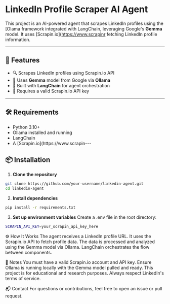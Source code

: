 # LinkedIn Profile Scraper AI Agent

This project is an AI-powered agent that scrapes LinkedIn profiles using the [Olama framework integrated with LangChain, leveraging Google's **Gemma** model. It uses [Scrapin.io](https://www.scrapinr fetching LinkedIn profile information.

---

## 🚀 Features

- 🔍 Scrapes LinkedIn profiles using Scrapin.io API
- 🧠 Uses **Gemma** model from Google via **Ollama**
- 🔗 Built with **LangChain** for agent orchestration
- 🔐 Requires a valid Scrapin.io API key

---

## 🛠️ Requirements

- Python 3.10+
- Ollama installed and running
- LangChain
- A [Scrapin.io](https://www.scrapin---

## 📦 Installation
1. **Clone the repository**

```bash
git clone https://github.com/your-username/linkedin-agent.git
cd linkedin-agent
```

2. **Install dependencies**

```bash
pip install -r requirements.txt
```
3. **Set up environment variables**
Create a .env file in the root directory:

```bash
SCRAPIN_API_KEY=your_scrapin_api_key_here
```

⚙️ How It Works
The agent receives a LinkedIn profile URL.
It uses the Scrapin.io API to fetch profile data.
The data is processed and analyzed using the Gemma model via Ollama.
LangChain orchestrates the flow between components.


📄 Notes
You must have a valid Scrapin.io account and API key.
Ensure Ollama is running locally with the Gemma model pulled and ready.
This project is for educational and research purposes. Always respect LinkedIn's terms of service.

📬 Contact
For questions or contributions, feel free to open an issue or pull request.